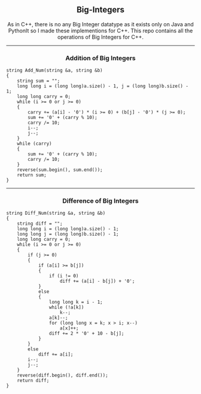 <h2 align="center"> Big-Integers </h2>
<p align="center"> As in C++, there is no any Big Integer datatype as it exists only on Java and PythonIt so I made these implementions for C++. This repo contains all the operations of Big Integers for C++. </p>

---

<h3 align="center"> Addition of Big Integers </h3>

```
string Add_Num(string &a, string &b)
{
    string sum = "";
    long long i = (long long)a.size() - 1, j = (long long)b.size() - 1;
    long long carry = 0;
    while (i >= 0 or j >= 0)
    {
        carry += (a[i] - '0') * (i >= 0) + (b[j] - '0') * (j >= 0);
        sum += '0' + (carry % 10);
        carry /= 10;
        i--;
        j--;
    }
    while (carry)
    {
        sum += '0' + (carry % 10);
        carry /= 10;
    }
    reverse(sum.begin(), sum.end());
    return sum;
}
```
---

<h3 align="center"> Difference of Big Integers </h3>

```
string Diff_Num(string &a, string &b)
{
    string diff = "";
    long long i = (long long)a.size() - 1;
    long long j = (long long)b.size() - 1;
    long long carry = 0;
    while (i >= 0 or j >= 0)
    {
        if (j >= 0)
        {
            if (a[i] >= b[j])
            {
                if (i != 0)
                    diff += (a[i] - b[j]) + '0'; 
            }
            else
            {
                long long k = i - 1;
                while (!a[k])
                    k--;
                a[k]--;
                for (long long x = k; x > i; x--)
                    a[x]++;
                diff += 2 * '0' + 10 - b[j];
            }
        }
        else
            diff += a[i];
        i--;
        j--;
    }
    reverse(diff.begin(), diff.end());
    return diff;
}
```
